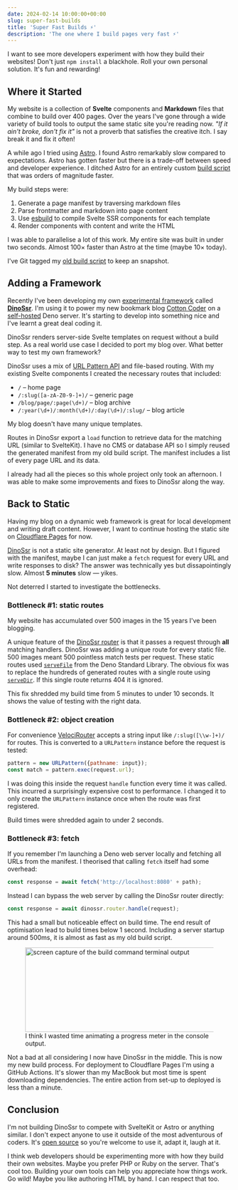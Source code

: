 ```yaml
---
date: 2024-02-14 10:00:00+00:00
slug: super-fast-builds
title: 'Super Fast Builds ⚡'
description: 'The one where I build pages very fast ⚡'
---
```


I want to see more developers experiment with how they build their websites! Don't just `npm install` a blackhole. Roll your own personal solution. It's fun and rewarding!

## Where it Started

My website is a collection of **Svelte** components and **Markdown** files that combine to build over 400 pages. Over the years I've gone through a wide variety of build tools to output the same static site you're reading now. *"If it ain't broke, don't fix it"* is not a proverb that satisfies the creative itch. I say break it and fix it often!

A while ago I tried using [Astro](https://astro.build/). I found Astro remarkably slow compared to expectations. Astro has gotten faster but there is a trade-off between speed and developer experience. I ditched Astro for an entirely custom [build script](/2021/07/22/netlify-deno-builds/) that was orders of magnitude faster.

My build steps were:

1. Generate a page manifest by traversing markdown files
2. Parse frontmatter and markdown into page content
3. Use [esbuild](https://esbuild.github.io/) to compile Svelte SSR components for each template
4. Render components with content and write the HTML

I was able to parallelise a lot of this work. My entire site was built in under two seconds. Almost 100× faster than Astro at the time (maybe 10× today).

I've Git tagged my [old build script](https://github.com/tduyng/tduyng.github.io/blob/20240212/src/deno/mod.ts) to keep an snapshot.

## Adding a Framework

Recently I've been developing my own [experimental framework](/2024/01/08/new-projects-for-2024/) called [**DinoSsr**](https://ssr.rocks/). I'm using it to power my new bookmark blog [Cotton Coder](https://cottoncoder.com/) on a [self-hosted](/2024/01/24/cotton-coder/) Deno server. It's starting to develop into something nice and I've learnt a great deal coding it.

DinoSsr renders server-side Svelte templates on request without a build step. As a real world use case I decided to port my blog over. What better way to test my own framework?

DinoSsr uses a mix of [URL Pattern API](https://developer.mozilla.org/en-US/docs/Web/API/URL_Pattern_API) and file-based routing. With my existing Svelte components I created the necessary routes that included:

* `/` – home page
* `/:slug([a-zA-Z0-9-]+)/` – generic page
* `/blog/page/:page(\d+)/` – blog archive
* `/:year(\d+)/:month(\d+)/:day(\d+)/:slug/` – blog article

My blog doesn't have many unique templates.

Routes in DinoSsr export a `load` function to retrieve data for the matching URL (similar to SvelteKit). I have no CMS or database API so I simply reused the generated manifest from my old build script. The manifest includes a list of every page URL and its data.

I already had all the pieces so this whole project only took an afternoon. I was able to make some improvements and fixes to DinoSsr along the way.

## Back to Static

Having my blog on a dynamic web framework is great for local development and writing draft content. However, I want to continue hosting the static site on [Cloudflare Pages](/2023/09/26/adios-netlify-hola-cloudflare-pages/) for now.

[DinoSsr](https://ssr.rocks/) is not a static site generator. At least not by design. But I figured with the manifest, maybe I can just make a `fetch` request for every URL and write responses to disk? The answer was technically yes but dissapointingly slow. Almost **5 minutes** slow — yikes.

Not deterred I started to investigate the bottlenecks.

### Bottleneck #1: static routes

My website has accumulated over 500 images in the 15 years I've been blogging.

A unique feature of the [DinoSsr router](https://ssr.rocks/docs/velocirouter/) is that it passes a request through **all** matching handlers. DinoSsr was adding a unique route for every static file. 500 images meant 500 pointless match tests per request. These static routes used [`serveFile`](https://deno.land/std@0.214.0/http/file_server.ts?s=serveFile) from the Deno Standard Library. The obvious fix was to replace the hundreds of generated routes with a single route using [`serveDir`](https://deno.land/std@0.214.0/http/file_server.ts?s=serveDir). If this single route returns 404 it is ignored.

This fix shredded my build time from 5 minutes to under 10 seconds. It shows the value of testing with the right data.

### Bottleneck #2: object creation

For convenience [VelociRouter](https://github.com/tduyng/velocirouter) accepts a string input like `/:slug([\\w-]+)/` for routes. This is converted to a `URLPattern` instance before the request is tested:

```javascript
pattern = new URLPattern({pathname: input});
const match = pattern.exec(request.url);
```

I was doing this inside the request `handle` function every time it was called. This incurred a surprisingly expensive cost to performance. I changed it to only create the `URLPattern` instance once when the route was first registered.

Build times were shredded again to under 2 seconds.

### Bottleneck #3: fetch

If you remember I'm launching a Deno web server locally and fetching all URLs from the manifest. I theorised that calling `fetch` itself had some overhead:

```javascript
const response = await fetch('http://localhost:8080' + path);
```

Instead I can bypass the web server by calling the DinoSsr router directly:

```javascript
const response = await dinossr.router.handle(request);
```

This had a small but noticeable effect on build time. The end result of optimisation lead to build times below 1 second. Including a server startup around 500ms, it is almost as fast as my old build script.

<figure class="Image">
  <img
    loading="lazy"
    src="/images/blog/2024/static-build.gif"
    alt="screen capture of the build command terminal output"
    width="1200"
    height="190">
    <figcaption>I think I wasted time animating a progress meter in the console output.</figcaption>
</figure>

Not a bad at all considering I now have DinoSsr in the middle. This is now my new build process. For deployment to Cloudflare Pages I'm using a GitHub Actions. It's slower than my MacBook but most time is spent downloading dependencies. The entire action from set-up to deployed is less than a minute.

## Conclusion

I'm not building DinoSsr to compete with SvelteKit or Astro or anything similar. I don't expect anyone to use it outside of the most adventurous of coders. It's [open source](https://github.com/tduyng/dinossr/) so you're welcome to use it, adapt it, laugh at it.

I think web developers should be experimenting more with how they build their own websites. Maybe you prefer PHP or Ruby on the server. That's cool too. Building your own tools can help you appreciate how things work. Go wild! Maybe you like authoring HTML by hand. I can respect that too.
